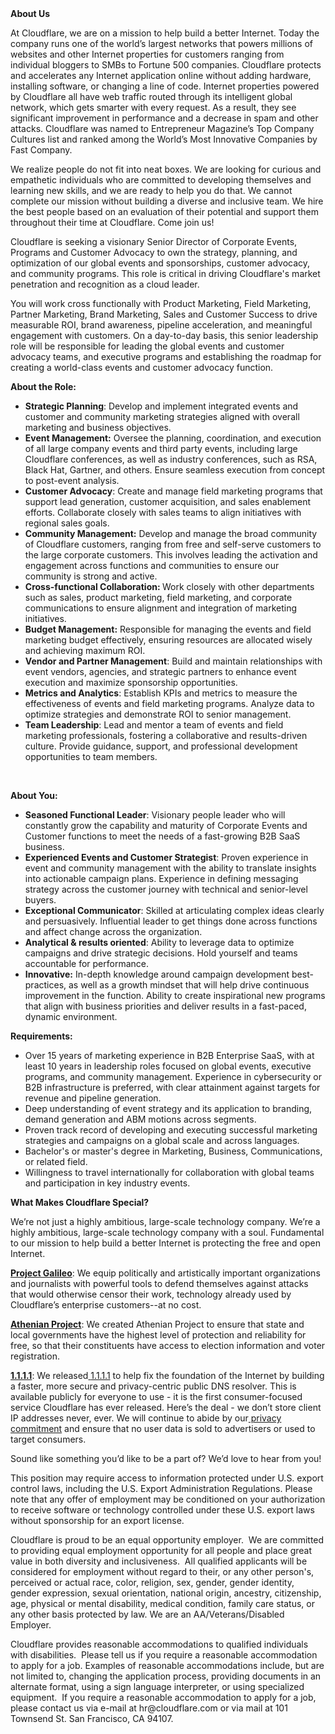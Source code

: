 <div class="content-intro">
	<div><strong>About Us</strong></div>
	<div>
		<p>At Cloudflare, we are on a mission to help build a better Internet. Today the company runs one of the world’s largest networks that powers millions of websites and other Internet properties for customers ranging from individual bloggers to SMBs to Fortune 500 companies. Cloudflare protects and accelerates any Internet application online without adding hardware, installing software, or changing a line of code. Internet properties powered by Cloudflare all have web traffic routed through its intelligent global network, which gets smarter with every request. As a result, they see significant improvement in performance and a decrease in spam and other attacks. Cloudflare was named to Entrepreneur Magazine’s Top Company Cultures list and ranked among the World’s Most Innovative Companies by Fast Company.&nbsp;</p>
		<p><span style="font-weight: 400;">We realize people do not fit into neat boxes. We are looking for curious and empathetic individuals who are committed to developing themselves and learning new skills, and we are ready to help you do that. We cannot complete our mission without building a diverse and inclusive team. We hire the best people based on an evaluation of their potential and support them throughout their time at Cloudflare. Come join us!&nbsp;</span></p>
	</div>
</div>
<p>Cloudflare is seeking a visionary Senior Director of Corporate Events, Programs and Customer Advocacy to own the strategy, planning, and optimization of our global events and sponsorships, customer advocacy, and community programs. This role is critical in driving Cloudflare's market penetration and recognition as a cloud leader.&nbsp;</p>
<p>You will work cross functionally with Product Marketing, Field Marketing, Partner Marketing, Brand Marketing, Sales and Customer Success to drive measurable ROI, brand awareness, pipeline acceleration, and meaningful engagement with customers. On a day-to-day basis, this senior leadership role will be responsible for leading the global events and customer advocacy teams, and executive programs and establishing the roadmap for creating a world-class events and customer advocacy function.&nbsp;&nbsp;</p>
<p><strong>About the Role:</strong></p>
<ul>
	<li><strong>Strategic Planning</strong>: Develop and implement integrated events and customer and community marketing strategies aligned with overall marketing and business objectives.</li>
	<li><strong>Event Management:</strong> Oversee the planning, coordination, and execution of all large company events and third party events, including large Cloudflare conferences, as well as industry conferences, such as RSA, Black Hat, Gartner, and others. Ensure seamless execution from concept to post-event analysis.</li>
	<li><strong>Customer Advocacy</strong>: Create and manage field marketing programs that support lead generation, customer acquisition, and sales enablement efforts. Collaborate closely with sales teams to align initiatives with regional sales goals.</li>
	<li><strong>Community Management:</strong> Develop and manage the broad community of Cloudflare customers, ranging from free and self-serve customers to the large corporate customers. This involves leading the activation and engagement across functions and communities to ensure our community is strong and active.</li>
	<li><strong>Cross-functional Collaboration: </strong>Work closely with other departments such as sales, product marketing, field marketing, and corporate communications to ensure alignment and integration of marketing initiatives.</li>
	<li><strong>Budget Management:</strong> Responsible for managing the events and field marketing budget effectively, ensuring resources are allocated wisely and achieving maximum ROI.</li>
	<li><strong>Vendor and Partner Management</strong>: Build and maintain relationships with event vendors, agencies, and strategic partners to enhance event execution and maximize sponsorship opportunities.</li>
	<li><strong>Metrics and Analytics</strong>: Establish KPIs and metrics to measure the effectiveness of events and field marketing programs. Analyze data to optimize strategies and demonstrate ROI to senior management.</li>
	<li><strong>Team Leadership</strong>: Lead and mentor a team of events and field marketing professionals, fostering a collaborative and results-driven culture. Provide guidance, support, and professional development opportunities to team members.</li>
</ul>
<p><strong>&nbsp;</strong></p>
<p><strong>About You:</strong></p>
<ul>
	<li><strong>Seasoned Functional Leader</strong>: Visionary people leader who will constantly grow the capability and maturity of Corporate Events and Customer functions to meet the needs of a fast-growing B2B SaaS business.&nbsp;</li>
	<li><strong>Experienced Events and Customer Strategist</strong>: Proven experience in event and community management with the ability to translate insights into actionable campaign plans. Experience in defining messaging strategy across the customer journey with technical and senior-level buyers.</li>
	<li><strong>Exceptional Communicator</strong>: Skilled at articulating complex ideas clearly and persuasively. Influential leader to get things done across functions and affect change across the organization.&nbsp;</li>
	<li><strong>Analytical &amp; results oriented</strong>: Ability to leverage data to optimize campaigns and drive strategic decisions. Hold yourself and teams accountable for performance.&nbsp;</li>
	<li><strong>Innovative:</strong> In-depth knowledge around campaign development best-practices, as well as a growth mindset that will help drive continuous improvement in the function. Ability to create inspirational new programs that align with business priorities and deliver results in a fast-paced, dynamic environment.</li>
</ul>
<p><strong>Requirements:</strong></p>
<ul>
	<li>Over 15 years of marketing experience in B2B Enterprise SaaS, with at least 10 years in leadership roles focused on global events, executive programs, and community management. Experience in cybersecurity or B2B infrastructure is preferred, with clear attainment against targets for revenue and pipeline generation.&nbsp;&nbsp;</li>
	<li>Deep understanding of event strategy and its application to branding, demand generation and ABM motions across segments.</li>
	<li>Proven track record of developing and executing successful marketing strategies and campaigns on a global scale and across languages.</li>
	<li>Bachelor's or master's degree in Marketing, Business, Communications, or related field.</li>
	<li>Willingness to travel internationally for collaboration with global teams and participation in key industry events.</li>
</ul>
<div class="content-conclusion">
	<p><strong>What Makes Cloudflare Special?</strong></p>
	<p><span style="font-weight: 400;">We’re not just a highly ambitious, large-scale technology company. We’re a highly ambitious, large-scale technology company with a soul. Fundamental to our mission to help build a better Internet is protecting the free and open Internet.</span></p>
	<p><a href="https://blog.cloudflare.com/protecting-free-expression-online/"><strong>Project Galileo</strong></a><span style="font-weight: 400;">: We equip politically and artistically important organizations and journalists with powerful tools to defend themselves against attacks that would otherwise censor their work, technology already used by Cloudflare’s enterprise customers--at no cost.</span></p>
	<p><strong><a href="https://www.cloudflare.com/athenian/">Athenian Project</a></strong><span style="font-weight: 400;">: We created Athenian Project to ensure that state and local governments have the highest level of protection and reliability for free, so that their constituents have access to election information and voter registration.</span></p>
	<p><a href="https://1.1.1.1/"><strong>1.1.1.1</strong></a><span style="font-weight: 400;">: We released</span><a href="https://1.1.1.1/"> <span style="font-weight: 400;">1.1.1.1</span></a><span style="font-weight: 400;"> to help fix the foundation of the Internet by building a faster, more secure and privacy-centric public DNS resolver. This is available publicly for everyone to use - it is the first consumer-focused service Cloudflare has ever released. Here’s the deal - we don’t store client IP addresses never, ever. We will continue to abide by our</span><a href="https://developers.cloudflare.com/1.1.1.1/privacy/public-dns-resolver"> privacy commitment</a><span style="font-weight: 400;"> and ensure that no user data is sold to advertisers or used to target consumers.</span></p>
	<p><span style="font-weight: 400;">Sound like something you’d like to be a part of? We’d love to hear from you!</span></p>
	<p><span style="font-weight: 400;">This position may require access to information protected under U.S. export control laws, including the U.S. Export Administration Regulations. Please note that any offer of employment may be conditioned on your authorization to receive software or technology controlled under these U.S. export laws without sponsorship for an export license.</span></p>
	<p><span style="font-weight: 400;">Cloudflare is proud to be an equal opportunity employer. &nbsp;We are committed to providing equal employment opportunity for all people and place great value in both diversity and inclusiveness. &nbsp;All qualified applicants will be considered for employment without regard to their, or any other person's, perceived or actual</span> <span style="font-weight: 400;">race, color, religion, sex, gender, gender identity, gender expression, sexual orientation, national origin, ancestry, citizenship, age, physical or mental disability, medical condition, family care status, or any other basis protected by law. </span><span style="font-weight: 400;">We are an AA/Veterans/Disabled Employer.</span></p>
	<p><span style="font-weight: 400;">Cloudflare provides reasonable accommodations to qualified individuals with disabilities. &nbsp;Please tell us if you require a reasonable accommodation to apply for a job. Examples of reasonable accommodations include, but are not limited to, changing the application process, providing documents in an alternate format, using a sign language interpreter, or using specialized equipment. &nbsp;If you require a reasonable accommodation to apply for a job, please contact us via e-mail at </span><span style="font-weight: 400;">hr@cloudflare.com</span><span style="font-weight: 400;"> or via mail at 101 Townsend St. San Francisco, CA 94107.</span></p>
</div>